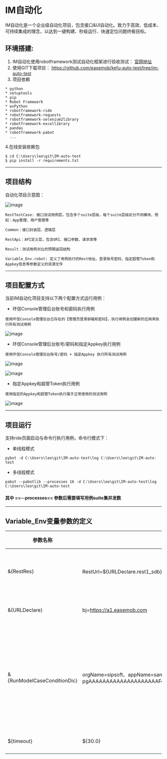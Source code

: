 
# IM自动化
IM自动化是一个企业级自动化项目，包含接口&UI自动化。致力于高效、低成本、可持续集成的理念，以达到一键构建、秒级运行、快速定位问题终极目标。

## 环境搭建:

1. IM自动化使用robotframework测试自动化框架进行验收测试： [官网地址](http://robotframework.org/)
2. 使用GIT下载项目： https://github.com/easemob/kefu-auto-test/tree/im-auto-test
3. 项目依赖

```
* python
* setuptools
* pip
* Robot Framework
* wxPython
* robotframework-ride
* robotframework-requests
* robotframework-selenium2library
* robotframework-excellibrary
* pandas
* robotframework-pabot
  ...
```
4.在线安装依赖包

```
$ cd C:\Users\leo\git\IM-auto-test
$ pip install -r requirements.txt
```

---

## 项目结构

自动化项目示意图：

![image](https://kefu.easemob.com/v1/Tenant/634/MediaFiles/29a8874e-b60f-429e-a1dd-5e943f14b974aW1hZ2UucG5n)


```
RestTestCase: 接口测试用例层，包含多个suite层级，每个suite层级区分不同模块，例如：App管理、用户管理等

Common：接口封装层、逻辑层

RestApi：API定义层，包含URI、接口参数、请求体等

Result：测试用例对比的预期返回结构

Variable_Env.robot: 定义了用例执行的Rest地址、登录账号密码、指定超管Token和Appkey信息等参数定义的资源文件
```

---


## 项目配置方式

当前IM自动化项目支持以下两个配置方式运行用例：

- 环信Console管理后台账号和密码执行用例

```
使用环信Console管理后台已存在的【管理员登录邮箱和密码】，执行用例会创建新的应用来执行所有测试用例
```

![image](https://kefu.easemob.com/v1/Tenant/634/MediaFiles/c95647b2-4eea-44d6-abb2-757e22c10761Y29uc29sZeaJp-ihjOaWueW8jy5wbmc=)


- 环信Console管理后台账号/密码和指定Appkey执行用例

```
使用环信Console管理后台账号/密码 + 指定Appkey 执行所有测试用例
```
![image](https://kefu.easemob.com/v1/Tenant/634/MediaFiles/c95647b2-4eea-44d6-abb2-757e22c10761Y29uc29sZeaJp-ihjOaWueW8jy5wbmc=)

![image](https://kefu.easemob.com/v1/Tenant/634/MediaFiles/bcae4ee6-a6db-470c-a888-7d89dfe9b896aW1hZ2UucG5n)


- 指定Appkey和超管Token执行用例

```
使用指定的Appkey和超管Token执行属于正常使用的测试用例
```
![image](https://kefu.easemob.com/v1/Tenant/634/MediaFiles/77e94d89-a5fe-4670-be14-8ba30efd712a5oyH5a6aYXBwa2V55omn6KGMLnBuZw==)

---

## 项目运行
支持ride页面启动与命令行执行用例，命令行模式下：

- 单线程模式
```
pybot -d C:\Users\leo\git\IM-auto-test\log C:\Users\leo\git\IM-auto-test
```
- 多线程模式
```
pabot --pabotlib --processes 16 -d C:\Users\leo\git\IM-auto-test\log C:\Users\leo\git\IM-auto-test
```


#### 其中 ==--processes== 参数后需要填写用例suite集并发数


---

## Variable_Env变量参数的定义


|参数名称|参数值举例|参数描述|
| ---- | --- | --- |
|&{RestRes}|RestUrl=${URLDeclare.rest1_sdb}、username=leoli@easemob.com、password=lijipeng123|测试环境、console登录账号密码配置|
|&{URLDeclare}|bj=https://a1.easemob.com|定义了常用的Rest集群地址|
|&{RunModelCaseConditionDic}|orgName=sipsoft、appName=sandbox、specificBestToken=YWMtzyUm6ItOEemUEgcakCE-pgAAAAAAAAAAAAAAAAAAAAFe2JYa1n8R45heowo6U5LUAQMAAAFrQDk7fQBPGgDzCSzjnyAlJr1bFVAh7729xKey1_D2gZ7JMRqZZ6Pk8g|指定Appkey场景下配置的Appkey信息和超管token，该配置优先于console后台账号密码配置|
|${timeout}|${30.0}|接口超时时间设置|
